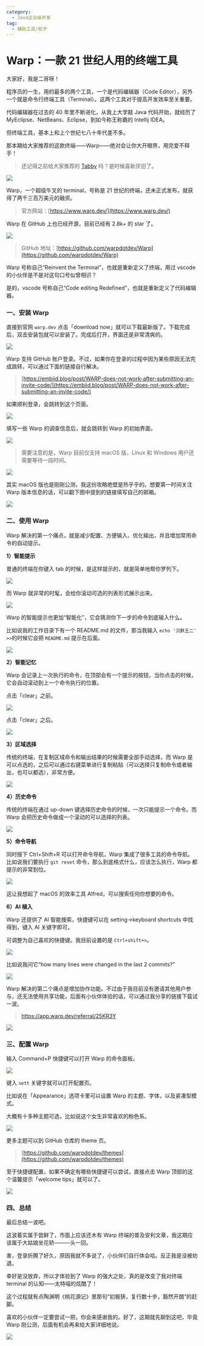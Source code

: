 ```yaml
---
category:
  - Java企业级开发
tag:
  - 辅助工具/轮子
---
```


# Warp：一款 21 世纪人用的终端工具

大家好，我是二哥呀！

程序员的一生，用的最多的两个工具，一个是代码编辑器（Code Editor），另外一个就是命令行终端工具（Terminal）。这两个工具对于提高开发效率至关重要。

代码编辑器在过去的 40 年里不断进化，从我上大学敲 Java 代码开始，就经历了 MyEclipse、NetBeans、Eclipse，到如今称王称霸的 Intellij IDEA。

但终端工具，基本上和上个世纪七八十年代差不多。

那本期给大家推荐的这款终端——Warp——绝对会让你大开眼界，用完爱不释手！

> 还记得之前给大家推荐的 [Tabby](https://mp.weixin.qq.com/s/HeUAPe4LqqjfzIeWDe8KIg) 吗？是时候喜新厌旧了。

![](https://cdn.jsdelivr.net/gh/thinkingme/thinkingme.github.io@master/images/gongju/warp-e0411889-e506-480f-a719-eba4f2d229b4.png)

Warp，一个超级牛叉的 terminal，号称是 21 世纪的终端，还未正式发布，就获得了两千三百万美元的融资。

> 官方网站：[https://www.warp.dev/](https://www.warp.dev/)

Warp 在 GitHub 上也已经开源，目前已经有 2.8k+ 的 star 了。

![](https://cdn.jsdelivr.net/gh/thinkingme/thinkingme.github.io@master/images/gongju/warp-17a2270c-3bd1-47eb-a205-b7defde42895.png)

> GitHub 地址：[https://github.com/warpdotdev/Warp](https://github.com/warpdotdev/Warp)

Warp 号称自己“Reinvent the Terminal”，也就是重新定义了终端，用过 vscode 的小伙伴是不是对这句口号似曾相识？

是的，vscode 号称自己“Code editing Redefined”，也就是重新定义了代码编辑器。

### 一、安装 Warp

直接到官网 `warp.dev` 点击「download now」就可以下载最新版了。下载完成后，双击安装包就可以安装了。完成后打开，界面还是非常清爽的。

![](https://cdn.jsdelivr.net/gh/thinkingme/thinkingme.github.io@master/images/gongju/warp-188834c7-70b7-4f9c-a817-b4a691625fd1.png)

Warp 支持 GitHub 账户登录。不过，如果你在登录的过程中因为某些原因无法完成跳转，可以通过下面的链接自行解决。

> [https://embiid.blog/post/WARP-does-not-work-after-submitting-an-invite-code/](https://embiid.blog/post/WARP-does-not-work-after-submitting-an-invite-code/)

如果顺利登录，会跳转到这个页面。

![](https://cdn.jsdelivr.net/gh/thinkingme/thinkingme.github.io@master/images/gongju/warp-84c0b513-57f3-4ab4-8c77-508c10c923c5.png)

填写一些 Warp 的调查信息后，就会跳转到 Warp 的初始界面。

![](https://cdn.jsdelivr.net/gh/thinkingme/thinkingme.github.io@master/images/gongju/warp-304639e9-7554-45b4-a199-e7c0c3b40c33.png)

> 需要注意的是，Warp 目前仅支持 macOS 版，Linux 和 Windows 用户还需要等待一段时间。

![](https://cdn.jsdelivr.net/gh/thinkingme/thinkingme.github.io@master/images/gongju/warp-a4d43a50-0ad9-4f91-ad4e-c1c0788bb580.png)

其实 macOS 版也是刚刚公测，我这份攻略绝壁是热乎乎的。想要第一时间关注 Warp 版本信息的话，可以戳下图中提到的链接填写自己的邮箱。

![](https://cdn.jsdelivr.net/gh/thinkingme/thinkingme.github.io@master/images/gongju/warp-f622d505-b136-4b9d-95c5-a6872e1423e1.png)

### 二、使用 Warp

Warp 解决的第一个痛点，就是减少配置、方便输入、优化输出，并且增加常用命令的自动提示。

**1）智能提示**

普通的终端在你键入 tab 的时候，是这样提示的，就是简单地帮你罗列下。

![](https://cdn.jsdelivr.net/gh/thinkingme/thinkingme.github.io@master/images/gongju/warp-078017c6-a872-466a-8aa2-f202c9371493.png)

而 Warp 就非常的时髦，会给你滚动可选的列表形式展示出来。

![](https://cdn.jsdelivr.net/gh/thinkingme/thinkingme.github.io@master/images/gongju/warp-4e205289-d8c4-49a9-90ba-08aef8beb627.png)

Warp 的智能提示也更加“智能化”，它会猜测你下一步的命令到底输入什么。

比如说我的工作目录下有一个 README.md 的文件，那当我输入 `echo '沉默王二' >>`的时候它会把 `README.md` 提示在后面。

![](https://cdn.jsdelivr.net/gh/thinkingme/thinkingme.github.io@master/images/gongju/warp-8948ab59-3ce8-4b04-80a5-ecd7663e1034.png)

**2）智能记忆**

Warp 会记录上一次执行的命令，在顶部会有一个提示的按钮，当你点击的时候，它会自动滚动到上一个命令执行的位置。

点击「clear」之前。

![](https://cdn.jsdelivr.net/gh/thinkingme/thinkingme.github.io@master/images/gongju/warp-6055bfaa-a146-4cf8-a6f4-aa493dbfa60b.png)

点击「clear」之后。

![](https://cdn.jsdelivr.net/gh/thinkingme/thinkingme.github.io@master/images/gongju/warp-181dff97-bd6f-4c41-94c8-8e9ac5567460.png)

**3）区域选择**

传统的终端，在复制区域命令和输出结果的时候需要全部手动选择，而 Warp 是可以点选的，之后可以通过右键菜单进行复制粘贴（可以选择只复制命令或者输出，也可以都选），非常方便。

![](https://cdn.jsdelivr.net/gh/thinkingme/thinkingme.github.io@master/images/gongju/warp-23c0a936-2371-4cf4-acf1-555bceecac44.png)

**4）历史命令**

传统的终端在通过 up-down 键选择历史命令的时候，一次只能提示一个命令。而 Warp 会把历史命令做成一个滚动的可以选择的列表。

![](https://cdn.jsdelivr.net/gh/thinkingme/thinkingme.github.io@master/images/gongju/warp-da43dca3-d8d1-43ad-9308-f8ec1c2b871b.png)

**5）命令导航**

同时按下 Ctrl+Shift+R 可以打开命令导航，Warp 集成了很多工具的命令导航。比如说我们要执行 `git reset` 命令，那么到底格式什么，应该怎么执行，Warp 都提示的非常到位。

![](https://cdn.jsdelivr.net/gh/thinkingme/thinkingme.github.io@master/images/gongju/warp-b9a4fd3f-24b2-4f6a-8a70-58fa1b313df3.png)

这让我想起了 macOS 的效率工具 Alfred，可以搜索任何你想要的命令。

**6）AI 植入**

Warp 还提供了 AI 智能搜索，快捷键可以在 setting→keyboard shortcuts 中找得到，键入 AI 关键字即可。

可调整为自己喜欢的快捷键。我目前设置的是 `Ctrl+shift+>`。

![](https://cdn.jsdelivr.net/gh/thinkingme/thinkingme.github.io@master/images/gongju/warp-04300bc5-5d0d-494b-955c-1d270133227a.png)

比如说我问它“how many lines were changed in the last 2 commits?”

![](https://cdn.jsdelivr.net/gh/thinkingme/thinkingme.github.io@master/images/gongju/warp-871e51e9-c2ac-4ecb-bfcb-ff339f05bd61.png)

Warp 解决的第二个痛点是增加协作功能。不过由于我目前没有邀请其他用户参与，还无法使用共享功能，后面有小伙伴体验的话，可以通过我分享的链接下载试一波。

> https://app.warp.dev/referral/25KR3Y

![](https://cdn.jsdelivr.net/gh/thinkingme/thinkingme.github.io@master/images/gongju/warp-d8952a84-a0a7-4c3d-b237-87cdc997bb4c.png)

### 三、配置 Warp

输入 Command+P 快捷键可以打开 Warp 的命令面板。

![](https://cdn.jsdelivr.net/gh/thinkingme/thinkingme.github.io@master/images/gongju/warp-369d16f6-f897-4c9f-bbea-631d561e145b.png)

键入 `sett` 关键字就可以打开配置页。

比如说在「Appearance」选项卡里可以设置 Warp 的主题、字体，以及紧凑型模式。

大概有十多种主题可选，比如说这个女生非常喜欢的粉色系。

![](https://cdn.jsdelivr.net/gh/thinkingme/thinkingme.github.io@master/images/gongju/warp-6b5dbf4c-7bb0-4926-b9e9-b64333cc2ed8.png)

更多主题可以到 GitHub 仓库的 theme 页。

> [https://github.com/warpdotdev/themes](https://github.com/warpdotdev/themes)

至于快捷键配置，如果不确定有哪些快捷键可以尝试，直接点击 Warp 顶部的这个温馨提示「welcome tips」就可以了。

![](https://cdn.jsdelivr.net/gh/thinkingme/thinkingme.github.io@master/images/gongju/warp-aa785da8-bb39-4851-97f5-b7f8baaccf34.png)

### 四、总结

最后总结一波吧。

这波着实属于尝鲜了，市面上应该还木有 Warp 终端的普及安利文章，我这期应该属于大姑娘坐花轿———头一回。

害，登录折腾了好久，原因我就不多说了，小伙伴们自行体会哈。反正我是没被劝退。

幸好是没放弃，所以才体验到了 Warp 的强大之处，真的是改变了我对终端 terminal 的认知——太特喵的炫酷了！

这个过程就有点陶渊明《桃花源记》里那句“初极狭，复行数十步，豁然开朗”的赶脚。

喜欢的小伙伴一定要尝试一把，你会来感谢我的。好了，这期就先聊到这吧，毕竟 Warp 刚公测，后面有机会再来给大家详细地说。

![](https://cdn.jsdelivr.net/gh/thinkingme/thinkingme.github.io@master/images/xingbiaogongzhonghao.png)
